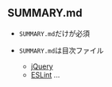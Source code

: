 ## SUMMARY.md

-   `SUMMARY.md`だけが必須
-   `SUMMARY.md`は目次ファイル


    - [jQuery](chapters/jquery.md)
    - [ESLint](chapters/ESLint.md)
    ...
